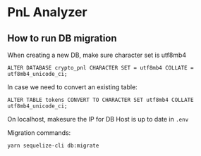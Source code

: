 # PnL Analyzer

## How to run DB migration
When creating a new DB, make sure character set is utf8mb4
```
ALTER DATABASE crypto_pnl CHARACTER SET = utf8mb4 COLLATE = utf8mb4_unicode_ci;
```

In case we need to convert an existing table:
```
ALTER TABLE tokens CONVERT TO CHARACTER SET utf8mb4 COLLATE utf8mb4_unicode_ci;
```

On localhost, makesure the IP for DB Host is up to date in `.env`

Migration commands:
```
yarn sequelize-cli db:migrate
```
